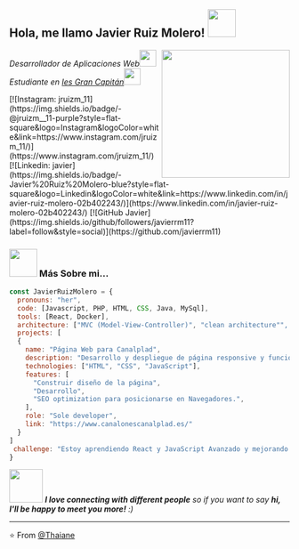 <h2> Hola, me llamo Javier Ruiz Molero! <img src="https://media.giphy.com/media/mGcNjsfWAjY5AEZNw6/giphy.gif" width="50"></h2>
<img align='right' src="https://cdn-icons-png.flaticon.com/512/3271/3271001.png" width="230">
<p><em>Desarrollador de Aplicaciones Web</a><img src="https://media.giphy.com/media/fYSnHlufseco8Fh93Z/giphy.gif" width="30"></br>
  Estudiante en <a href="https://www.iesgrancapitan.org/">Ies Gran Capitán</a><img src="https://media.giphy.com/media/WUlplcMpOCEmTGBtBW/giphy.gif" width="30"> 
</em></p>
[![Instagram: jruizm_11](https://img.shields.io/badge/-@jruizm__11-purple?style=flat-square&logo=Instagram&logoColor=white&link=https://www.instagram.com/jruizm_11/)](https://www.instagram.com/jruizm_11/)
[![Linkedin: javier](https://img.shields.io/badge/-Javier%20Ruiz%20Molero-blue?style=flat-square&logo=Linkedin&logoColor=white&link=https://www.linkedin.com/in/javier-ruiz-molero-02b402243/)](https://www.linkedin.com/in/javier-ruiz-molero-02b402243/)
[![GitHub Javier](https://img.shields.io/github/followers/javierrm11?label=follow&style=social)](https://github.com/javierrm11)


### <img src="https://media.giphy.com/media/VgCDAzcKvsR6OM0uWg/giphy.gif" width="50"> Más Sobre mi...  

```javascript
const JavierRuizMolero = {
  pronouns: "her",
  code: [Javascript, PHP, HTML, CSS, Java, MySql],
  tools: [React, Docker],
  architecture: ["MVC (Model-View-Controller)", "clean architecture"", "hexagonal architecture", "design system pattern"],
  projects: [
  {
    name: "Página Web para Canalplad",
    description: "Desarrollo y despliegue de página responsive y funcional para Canalplad, incluyendo buen manejo de Front End",
    technologies: ["HTML", "CSS", "JavaScript"],
    features: [
      "Construir diseño de la página",
      "Desarrollo",
      "SEO optimization para posicionarse en Navegadores.",
    ],
    role: "Sole developer",
    link: "https://www.canalonescanalplad.es/"
  }
]
 challenge: "Estoy aprendiendo React y JavaScript Avanzado y mejorando cada día para ser el mejor"
}
```

<img src="https://media.giphy.com/media/LnQjpWaON8nhr21vNW/giphy.gif" width="60"> <em><b>I love connecting with different people</b> so if you want to say <b>hi, I'll be happy to meet you more!</b> :)</em>

---

⭐️ From [@Thaiane](https://github.com/Thaiane)
